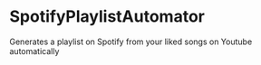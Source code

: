 # SpotifyPlaylistAutomator
Generates a playlist on Spotify from your liked songs on Youtube automatically
